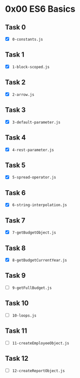 # 0x00 ES6 Basics

## Task 0

- [x] `0-constants.js`

## Task 1

- [x] `1-block-scoped.js`

## Task 2

- [x] `2-arrow.js`

## Task 3

- [x] `3-default-parameter.js`

## Task 4

- [x] `4-rest-parameter.js`

## Task 5

- [x] `5-spread-operator.js`

## Task 6

- [x] `6-string-interpolation.js`

## Task 7

- [x] `7-getBudgetObject.js`

## Task 8

- [x] `8-getBudgetCurrentYear.js`

## Task 9

- [ ] `9-getFullBudget.js`

## Task 10

- [ ] `10-loops.js`

## Task 11

- [ ] `11-createEmployeeObject.js`

## Task 12

- [ ] `12-createReportObject.js`
